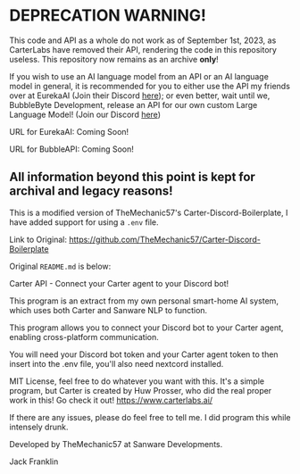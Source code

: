 # DEPRECATION WARNING!
This code and API as a whole do not work as of September 1st, 2023, as CarterLabs have removed their API, rendering the code in this repository useless. This repository now remains as an archive **only**!

If you wish to use an AI language model from an API or an AI language model in general, it is recommended for you to either use the API my friends over at EurekaAI (Join their Discord [here](https://discord.gg/MBbt5mujPM)); or even better, wait until we, BubbleByte Development, release an API for our own custom Large Language Model! (Join our Discord [here](https://discord.gg/rPMccVS6GH))

URL for EurekaAI: Coming Soon!

URL for BubbleAPI: Coming Soon!

## All information beyond this point is kept for archival and legacy reasons!



This is a modified version of TheMechanic57's Carter-Discord-Boilerplate, I have added support for using a ```.env``` file.

Link to Original: https://github.com/TheMechanic57/Carter-Discord-Boilerplate

Original ```README.md``` is below:

Carter API - Connect your Carter agent to your Discord bot!

This program is an extract from my own personal smart-home AI system, which uses both Carter and Sanware NLP to function.

This program allows you to connect your Discord bot to your Carter agent, enabling cross-platform communication.

You will need your Discord bot token and your Carter agent token to then insert into the .env file, you'll also need nextcord installed.

MIT License, feel free to do whatever you want with this. It's a simple program, but Carter is created by Huw Prosser, who did the real proper work in this! Go check it out! https://www.carterlabs.ai/

If there are any issues, please do feel free to tell me. I did program this while intensely drunk.

Developed by TheMechanic57 at Sanware Developments.

Jack Franklin
